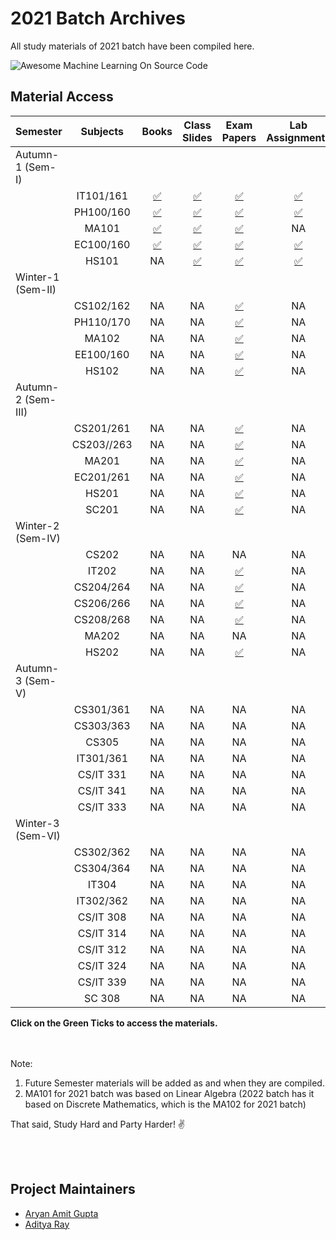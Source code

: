 # 2021 Batch Archives

All study materials of 2021 batch have been compiled here.


<img src="https://github.com/manjunath5496/manjunath5496.github.io/blob/master/ka1.png" alt="Awesome Machine Learning On Source Code" style="max-width:100%;">


## Material Access


| Semester | Subjects | Books | Class Slides | Exam Papers | Lab Assignments | Codes |
|:--------------|:----------------:|:----------------:|:----------------:|:-----------------:|:-----------------:|:-----------------:|
| Autumn-1 (Sem-I) | | | | |
| | IT101/161 | [:white_check_mark:](https://drive.google.com/drive/folders/1cIZZLSlOTrPte7FmR9ENCpdrefthwdda?usp=share_link) | [:white_check_mark:](https://drive.google.com/drive/folders/1E_yqi1hyuweQZQ-3P375EKNQiZQf2sjO?usp=share_link) | [:white_check_mark:](https://drive.google.com/drive/folders/1jTzX6BdxQAQtVYunzj43ic354EShtsBR?usp=share_link) | [:white_check_mark:](https://drive.google.com/drive/folders/1EBs9C4P4ZLK9ixOCOKdV_ZfsnQzXgwuz?usp=share_link) | [:white_check_mark:](https://github.com/aryanargupta/2021batcharchives/tree/main/Sem_1/IT161) | 
| | PH100/160 | [:white_check_mark:](https://drive.google.com/drive/folders/19ipqWGrjS6zKjqjlvnr63VCsyVLwqdc8?usp=share_link) | [:white_check_mark:](https://drive.google.com/drive/folders/1K4S62uAFHIUn1sVD3Ux_MF3XssLskcsn?usp=share_link) | [:white_check_mark:](https://drive.google.com/drive/folders/1d0zei0RAbj9Trmp0ODCO7F6Ew3JciqVA?usp=share_link) | [:white_check_mark:](https://drive.google.com/drive/folders/1E_TupU2GqYaVuQ3MGih4C6zPb7Duoe8Y?usp=share_link) | NA |
| | MA101 | [:white_check_mark:](https://drive.google.com/drive/folders/1FLSK3NEeZlfnm0JQDXiRsftFqBHW2CgB?usp=share_link) | [:white_check_mark:](https://drive.google.com/drive/folders/14Otj9-LOr38ACDMAGI9MyzaOL9xucq0v?usp=share_link) | [:white_check_mark:](https://drive.google.com/drive/folders/12E9RbLaEwbf6MkcflHpwgZR9ggbOG8zr?usp=share_link) | NA | NA |
| | EC100/160 | [:white_check_mark:](https://drive.google.com/drive/folders/15NyAvtFUKhLyz35nuYbLeUktxfEZgF5K?usp=share_link) | [:white_check_mark:](https://drive.google.com/drive/folders/1j-7Or62IGGz4mlsD6wtK7D0BFJsj8eR_?usp=share_link) | [:white_check_mark:](https://drive.google.com/drive/folders/1OJQu661QvytIQDc0hAwHxRdZcwiqF3l5?usp=share_link) | [:white_check_mark:](https://drive.google.com/drive/folders/1cc-2H0ET8qE-PKoThT3kMqo0vRE-iVzr?usp=share_link) | NA |
| | HS101 | NA | [:white_check_mark:](https://drive.google.com/drive/folders/1388tpjcUk6Dn6mHNK6TSl0UMOql6_7xk?usp=share_link) | [:white_check_mark:](https://drive.google.com/drive/folders/1A51_3e2LM3AFTeD4l7Jn1xMCMO3Yrt3b?usp=share_link) | [:white_check_mark:](https://drive.google.com/drive/folders/11JhwLSdr6-FcHHmYQy6k-zevYfkNCD0K?usp=share_link) | NA |
| Winter-1 (Sem-II) | | | | |
| | CS102/162 | NA | NA | [:white_check_mark:](https://drive.google.com/drive/folders/1FGa8rk02CHoTELgzC-EAgDTTv_-6bl_e) | NA | NA |
| | PH110/170 | NA | NA | [:white_check_mark:](https://drive.google.com/drive/folders/1G3nCa1BM1nwUCVDTdln-6nFy_KSuO2P0) | NA | NA |
| | MA102 | NA | NA | [:white_check_mark:](https://drive.google.com/drive/folders/1FrfizxDFDQOCxQKhJqmdXh1xx36T1Zss) | NA | NA |
| | EE100/160 | NA | NA | [:white_check_mark:](https://drive.google.com/drive/folders/1GOKpymnuVj2MuVIpq9IDdjh2ufY9eo-4) | NA | NA |
| | HS102 | NA | NA | [:white_check_mark:](https://drive.google.com/drive/folders/1FR_7vPfCx9G_u1WF_Fp-zRwKf3tua07g) | NA | NA |
| Autumn-2 (Sem-III) | | | | |
| | CS201/261 | NA | NA | [:white_check_mark:](https://drive.google.com/drive/folders/1jCkQ6ys-CB0FSipOoeHpAwnyo5beeJRa?usp=sharing) | NA | NA |
| | CS203//263 | NA | NA | [:white_check_mark:](https://drive.google.com/drive/folders/1j6k7Qy7h3mGoXoL0EAAdkXv3pv93ipuw?usp=sharing) | NA | [✅](https://github.com/aryanargupta/AlgoLabArchives) |
| | MA201 | NA | NA | [:white_check_mark:](https://drive.google.com/drive/folders/11w6oNACwBWQI6mKJPtgygI25nkV9QOGo?usp=sharing) | NA | NA |
| | EC201/261 | NA | NA | [:white_check_mark:](https://drive.google.com/drive/folders/1M1MbEpSapU4LjO1p4r4g8oZ6GfNly7zZ?usp=sharing) | NA | NA |
| | HS201 | NA | NA | [:white_check_mark:](https://drive.google.com/drive/folders/1vYU-BaszEeeLdSrueHjSa-0qRdIAoyND?usp=sharing) | NA | NA |
| | SC201 | NA | NA | [:white_check_mark:](https://drive.google.com/drive/folders/1h8ris9TLcSAapJL-_vsZXA8zDgC6mOae?usp=sharing) | NA | NA |
| Winter-2 (Sem-IV) | | | | |
| | CS202 | NA | NA | NA | NA | NA |
| | IT202 | NA | NA | [:white_check_mark:](https://drive.google.com/drive/folders/1UHooAKAlfxd3RQ9HS9b4xg_JwzkeMJsj?usp=sharing) | NA | NA |
| | CS204/264 | NA | NA | [:white_check_mark:](https://drive.google.com/drive/folders/1UMzCUM6p2OGrALGOgA-X7u6n2JD7pUDg?usp=sharing) | NA | NA |
| | CS206/266 | NA | NA | [:white_check_mark:](https://drive.google.com/drive/folders/1UPT-9Xqw9nP2y4nnYfzdV3Z_cu_rJu87?usp=sharing) | NA | NA |
| | CS208/268 | NA | NA | [:white_check_mark:](https://drive.google.com/drive/folders/1UPZtmj34vprzWiTCQLKj9hxjwl-rPk36?usp=sharing) | NA | NA |
| | MA202 | NA | NA | NA | NA | NA |
| | HS202 | NA | NA | [:white_check_mark:](https://drive.google.com/drive/folders/1UL_jep5leyJpwpCHK9pKtKdIkGIRvGY2?usp=sharing) | NA | NA |
| Autumn-3 (Sem-V) | | | | |
| | CS301/361 | NA | NA | NA | NA | NA |
| | CS303/363 | NA | NA | NA | NA | NA |
| | CS305 | NA | NA | NA | NA | NA |
| | IT301/361 | NA | NA | NA | NA | NA |
| | CS/IT 331 | NA | NA | NA | NA | NA |
| | CS/IT 341 | NA | NA | NA | NA | NA |
| | CS/IT 333 | NA | NA | NA | NA | NA |
| Winter-3 (Sem-VI) | | | | |
| | CS302/362 | NA | NA | NA | NA | NA |
| | CS304/364 | NA | NA | NA | NA | NA |
| | IT304 | NA | NA | NA | NA | NA |
| | IT302/362 | NA | NA | NA | NA | NA |
| | CS/IT 308 | NA | NA | NA | NA | NA |
| | CS/IT 314 | NA | NA | NA | NA | NA |
| | CS/IT 312 | NA | NA | NA | NA | NA |
| | CS/IT 324 | NA | NA | NA | NA | NA |
| | CS/IT 339 | NA | NA | NA | NA | NA |
| | SC 308 | NA | NA | NA | NA | NA |

**Click on the Green Ticks to access the materials.**

<br/><br/>
Note:
1. Future Semester materials will be added as and when they are compiled.
2. MA101 for 2021 batch was based on Linear Algebra (2022 batch has it based on Discrete Mathematics, which is the MA102 for 2021 batch)


That said, Study Hard and Party Harder! :v:


<!--## Credits

Exam papers by [] -->
<br/><br/>

## Project Maintainers

* [Aryan Amit Gupta](https://github.com/aryanargupta)
* [Aditya Ray](https://github.com/adi-ray)
